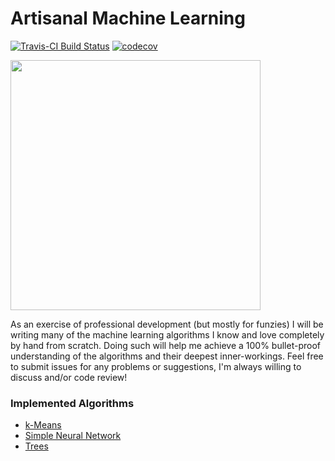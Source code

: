 # Artisanal Machine Learning

[![Travis-CI Build Status](https://travis-ci.org/jmwerner/ArtisanalMachineLearning.svg?branch=master)](https://travis-ci.org/jmwerner/ArtisanalMachineLearning) [![codecov](https://codecov.io/gh/jmwerner/ArtisanalMachineLearning/branch/master/graph/badge.svg)](https://codecov.io/gh/jmwerner/ArtisanalMachineLearning)

<img src="https://upload.wikimedia.org/wikipedia/commons/thumb/3/3b/Artisan_(14391762347).jpg/1024px-Artisan_(14391762347).jpg" width="400">

As an exercise of professional development (but mostly for funzies) I will be writing many of the machine learning algorithms I know and love completely by hand from scratch. Doing such will help me achieve a 100% bullet-proof understanding of the algorithms and their deepest inner-workings. Feel free to submit issues for any problems or suggestions, I'm always willing to discuss and/or code review!


### Implemented Algorithms

* [k-Means](http://jmwerner.github.io/ArtisanalMachineLearning/inst/doc/k-means.html)
* [Simple Neural Network](http://jmwerner.github.io/ArtisanalMachineLearning/inst/doc/neural-network.html)
* [Trees](http://jmwerner.github.io/ArtisanalMachineLearning/inst/doc/trees.html)
